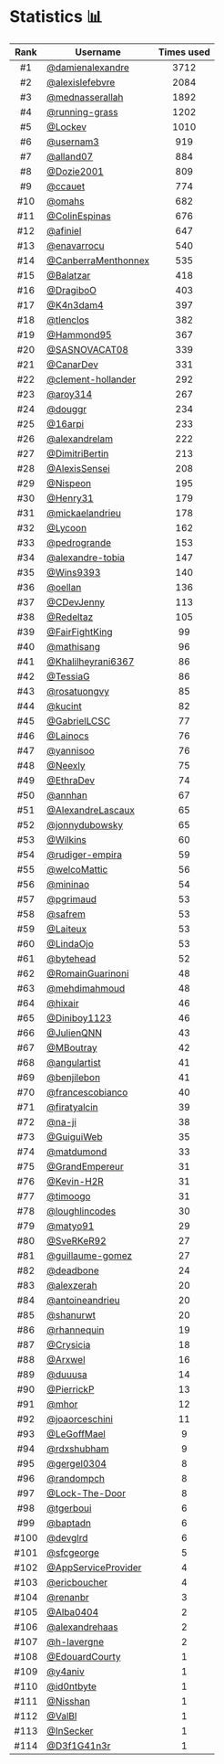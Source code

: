 # Statistics 📊

|Rank|Username|Times used|
:--------:|--------|:--------:|
|#1|[@damienalexandre](https://github.com/damienalexandre)|3712|
|#2|[@alexislefebvre](https://github.com/alexislefebvre)|2084|
|#3|[@mednasserallah](https://github.com/mednasserallah)|1892|
|#4|[@running-grass](https://github.com/running-grass)|1202|
|#5|[@Lockev](https://github.com/Lockev)|1010|
|#6|[@usernam3](https://github.com/usernam3)|919|
|#7|[@alland07](https://github.com/alland07)|884|
|#8|[@Dozie2001](https://github.com/Dozie2001)|809|
|#9|[@ccauet](https://github.com/ccauet)|774|
|#10|[@omahs](https://github.com/omahs)|682|
|#11|[@ColinEspinas](https://github.com/ColinEspinas)|676|
|#12|[@afiniel](https://github.com/afiniel)|647|
|#13|[@enavarrocu](https://github.com/enavarrocu)|540|
|#14|[@CanberraMenthonnex](https://github.com/CanberraMenthonnex)|535|
|#15|[@Balatzar](https://github.com/Balatzar)|418|
|#16|[@DragiboO](https://github.com/DragiboO)|403|
|#17|[@K4n3dam4](https://github.com/K4n3dam4)|397|
|#18|[@tlenclos](https://github.com/tlenclos)|382|
|#19|[@Hammond95](https://github.com/Hammond95)|367|
|#20|[@SASNOVACAT08](https://github.com/SASNOVACAT08)|339|
|#21|[@CanarDev](https://github.com/CanarDev)|331|
|#22|[@clement-hollander](https://github.com/clement-hollander)|292|
|#23|[@aroy314](https://github.com/aroy314)|267|
|#24|[@douggr](https://github.com/douggr)|234|
|#25|[@16arpi](https://github.com/16arpi)|233|
|#26|[@alexandrelam](https://github.com/alexandrelam)|222|
|#27|[@DimitriBertin](https://github.com/DimitriBertin)|213|
|#28|[@AlexisSensei](https://github.com/AlexisSensei)|208|
|#29|[@Nispeon](https://github.com/Nispeon)|195|
|#30|[@Henry31](https://github.com/Henry31)|179|
|#31|[@mickaelandrieu](https://github.com/mickaelandrieu)|178|
|#32|[@Lycoon](https://github.com/Lycoon)|162|
|#33|[@pedrogrande](https://github.com/pedrogrande)|153|
|#34|[@alexandre-tobia](https://github.com/alexandre-tobia)|147|
|#35|[@Wins9393](https://github.com/Wins9393)|140|
|#36|[@oellan](https://github.com/oellan)|136|
|#37|[@CDevJenny](https://github.com/CDevJenny)|113|
|#38|[@Redeltaz](https://github.com/Redeltaz)|105|
|#39|[@FairFightKing](https://github.com/FairFightKing)|99|
|#40|[@mathisang](https://github.com/mathisang)|96|
|#41|[@Khalilheyrani6367](https://github.com/Khalilheyrani6367)|86|
|#42|[@TessiaG](https://github.com/TessiaG)|86|
|#43|[@rosatuongvy](https://github.com/rosatuongvy)|85|
|#44|[@kucint](https://github.com/kucint)|82|
|#45|[@GabrielLCSC](https://github.com/GabrielLCSC)|77|
|#46|[@Lainocs](https://github.com/Lainocs)|76|
|#47|[@yannisoo](https://github.com/yannisoo)|76|
|#48|[@Neexly](https://github.com/Neexly)|75|
|#49|[@EthraDev](https://github.com/EthraDev)|74|
|#50|[@annhan](https://github.com/annhan)|67|
|#51|[@AlexandreLascaux](https://github.com/AlexandreLascaux)|65|
|#52|[@jonnydubowsky](https://github.com/jonnydubowsky)|65|
|#53|[@Wilkins](https://github.com/Wilkins)|60|
|#54|[@rudiger-empira](https://github.com/rudiger-empira)|59|
|#55|[@welcoMattic](https://github.com/welcoMattic)|56|
|#56|[@mininao](https://github.com/mininao)|54|
|#57|[@pgrimaud](https://github.com/pgrimaud)|53|
|#58|[@safrem](https://github.com/safrem)|53|
|#59|[@Laiteux](https://github.com/Laiteux)|53|
|#60|[@LindaOjo](https://github.com/LindaOjo)|53|
|#61|[@bytehead](https://github.com/bytehead)|52|
|#62|[@RomainGuarinoni](https://github.com/RomainGuarinoni)|48|
|#63|[@mehdimahmoud](https://github.com/mehdimahmoud)|48|
|#64|[@hixair](https://github.com/hixair)|46|
|#65|[@Diniboy1123](https://github.com/Diniboy1123)|46|
|#66|[@JulienQNN](https://github.com/JulienQNN)|43|
|#67|[@MBoutray](https://github.com/MBoutray)|42|
|#68|[@angulartist](https://github.com/angulartist)|41|
|#69|[@benjilebon](https://github.com/benjilebon)|41|
|#70|[@francescobianco](https://github.com/francescobianco)|40|
|#71|[@firatyalcin](https://github.com/firatyalcin)|39|
|#72|[@na-ji](https://github.com/na-ji)|38|
|#73|[@GuiguiWeb](https://github.com/GuiguiWeb)|35|
|#74|[@matdumond](https://github.com/matdumond)|33|
|#75|[@GrandEmpereur](https://github.com/GrandEmpereur)|31|
|#76|[@Kevin-H2R](https://github.com/Kevin-H2R)|31|
|#77|[@timoogo](https://github.com/timoogo)|31|
|#78|[@loughlincodes](https://github.com/loughlincodes)|30|
|#79|[@matyo91](https://github.com/matyo91)|29|
|#80|[@SveRKeR92](https://github.com/SveRKeR92)|27|
|#81|[@guillaume-gomez](https://github.com/guillaume-gomez)|27|
|#82|[@deadbone](https://github.com/deadbone)|24|
|#83|[@alexzerah](https://github.com/alexzerah)|20|
|#84|[@antoineandrieu](https://github.com/antoineandrieu)|20|
|#85|[@shanurwt](https://github.com/shanurwt)|20|
|#86|[@rhannequin](https://github.com/rhannequin)|19|
|#87|[@Crysicia](https://github.com/Crysicia)|18|
|#88|[@Arxwel](https://github.com/Arxwel)|16|
|#89|[@duuusa](https://github.com/duuusa)|14|
|#90|[@PierrickP](https://github.com/PierrickP)|13|
|#91|[@mhor](https://github.com/mhor)|12|
|#92|[@joaorceschini](https://github.com/joaorceschini)|11|
|#93|[@LeGoffMael](https://github.com/LeGoffMael)|9|
|#94|[@rdxshubham](https://github.com/rdxshubham)|9|
|#95|[@gergel0304](https://github.com/gergel0304)|8|
|#96|[@randompch](https://github.com/randompch)|8|
|#97|[@Lock-The-Door](https://github.com/Lock-The-Door)|8|
|#98|[@tgerboui](https://github.com/tgerboui)|6|
|#99|[@baptadn](https://github.com/baptadn)|6|
|#100|[@devglrd](https://github.com/devglrd)|6|
|#101|[@sfcgeorge](https://github.com/sfcgeorge)|5|
|#102|[@AppServiceProvider](https://github.com/AppServiceProvider)|4|
|#103|[@ericboucher](https://github.com/ericboucher)|4|
|#104|[@renanbr](https://github.com/renanbr)|3|
|#105|[@Alba0404](https://github.com/Alba0404)|2|
|#106|[@alexandrehaas](https://github.com/alexandrehaas)|2|
|#107|[@h-lavergne](https://github.com/h-lavergne)|2|
|#108|[@EdouardCourty](https://github.com/EdouardCourty)|1|
|#109|[@y4aniv](https://github.com/y4aniv)|1|
|#110|[@id0ntbyte](https://github.com/id0ntbyte)|1|
|#111|[@Nisshan](https://github.com/Nisshan)|1|
|#112|[@ValBl](https://github.com/ValBl)|1|
|#113|[@InSecker](https://github.com/InSecker)|1|
|#114|[@D3f1G41n3r](https://github.com/D3f1G41n3r)|1|
